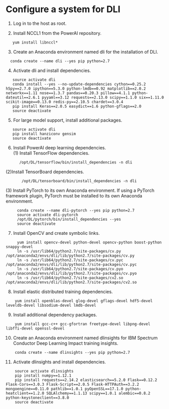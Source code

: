 # Configure a system for DLI

1. Log in to the host as root. 
   
2. Install NCCL1 from the PowerAI repository.  
```
   yum install libnccl*
``` 
   
3. Create an Anaconda environment named dli for the installation of DLI. 
```
  conda create --name dli --yes pip python=2.7
```

4. Activate dli and install dependencies.
```
   source activate dli
   conda install --yes --no-update-dependencies cython==0.25.2 h5py==2.7.0 ipython==5.3.0 python-lmdb==0.92 matplotlib==2.0.2 networkx==1.11 nose==1.3.7 pandas==0.20.3 pillow==4.1.1 python-dateutil==2.6.1 pyyaml==3.12 requests==2.13.0 scipy==1.1.0 six==1.11.0 scikit-image==0.13.0 redis-py==2.10.5 chardet==3.0.4
   pip install Keras==2.0.5 easydict==1.6 python-gflags==2.0 
   source deactivate
```

5. For large model support, install additional packages.
```
   source activate dli
   pip install hanziconv gensim
   source deactivate
```

 6. Install PowerAI deep learning dependencies.  
   (1) Install TensorFlow dependencies.
```   
      /opt/DL/tensorflow/bin/install_dependencies -n dli
```

   (2)Install TensorBoard dependencies.
```   
       /opt/DL/tensorboard/bin/install_dependencies -n dli
```

   (3) Install PyTorch to its own Anaconda environment. If using a PyTorch framework plugin, PyTorch must be installed to its own Anaconda environment.
```  
     conda create --name dli-pytorch --yes pip python=2.7
     source activate dli-pytorch
     /opt/DL/pytorch/bin/install_dependencies --yes
     source deactivate
```
7. Install OpenCV and create symbolic links. 
```
     yum install opencv-devel python-devel opencv-python boost-python snappy-devel
     ln -s /usr/lib64/python2.7/site-packages/cv.py /opt/anaconda2/envs/dli/lib/python2.7/site-packages/cv.py
     ln -s /usr/lib64/python2.7/site-packages/cv.pyc /opt/anaconda2/envs/dli/lib/python2.7/site-packages/cv.pyc
     ln -s /usr/lib64/python2.7/site-packages/cv.pyo /opt/anaconda2/envs/dli/lib/python2.7/site-packages/cv.pyo
     ln -s /usr/lib64/python2.7/site-packages/cv2.so /opt/anaconda2/envs/dli/lib/python2.7/site-packages/cv2.so
```

8. Install elastic distributed training dependencies.
```
    yum install openblas-devel glog-devel gflags-devel hdf5-devel leveldb-devel libsodium-devel lmdb-devel
```
9. Install additional dependency packages.
```
    yum install gcc-c++ gcc-gfortran freetype-devel libpng-devel libffi-devel openssl-devel
```

10. Create an Anaconda environment named dlinsights for IBM Spectrum Conductor Deep Learning Impact training insights. 
```
    conda create --name dlinsights --yes pip python=2.7 
```   
11. Activate dlinsights and install dependencies.
```
    source activate dlinsights
    pip install numpy==1.12.1 
    pip install requests==2.14.2 elasticsearch==5.2.0 Flask==0.12.2 Flask-Cors==3.0.3 Flask-Script==2.0.5 Flask-HTTPAuth==3.2.2 mongoengine==0.11.0 pathlib==1.0.1 pyOpenSSL==17.1.0 python-heatclient==1.2.0 SQLAlchemy==1.1.13 scipy==1.0.1 alembic==0.8.2 python-keystoneclient==3.8.0  
    source deactivate 
```   
